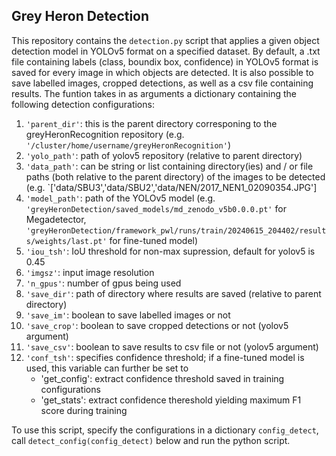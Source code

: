 ## Grey Heron Detection

This repository contains the `detection.py` script that applies a given object detection model in YOLOv5 format on a specified dataset.
By default, a .txt file containing labels (class, boundix box, confidence) in YOLOv5 format is saved for every image in which objects are detected.
It is also possible to save labelled images, cropped detections, as well as a csv file containing results.
The funtion takes in as arguments a dictionary containing the following detection configurations:
1. `'parent_dir'`: this is the parent directory corresponing to the greyHeronRecognition repository (e.g. `'/cluster/home/username/greyHeronRecognition'`)
2. `'yolo_path'`: path of yolov5 repository (relative to parent directory)
3. `'data_path'`: can be string or list containing directory(ies) and / or file paths (both relative to the parent directory) of the images to be detected (e.g. `['data/SBU3','data/SBU2','data/NEN/2017_NEN1_02090354.JPG'] 
4. `'model_path'`: path of the YOLOv5 model (e.g. `'greyHeronDetection/saved_models/md_zenodo_v5b0.0.0.pt'` for Megadetector, `'greyHeronDetection/framework_pwl/runs/train/20240615_204402/results/weights/last.pt'` for fine-tuned model)
5. `'iou_tsh'`: IoU threshold for non-max supression, default for yolov5 is 0.45
6. `'imgsz'`: input image resolution
7. `'n_gpus'`: number of gpus being used
8. `'save_dir'`: path of directory where results are saved (relative to parent directory)
9. `'save_im'`: boolean to save labelled images or not
10. `'save_crop'`: boolean to save cropped detections or not (yolov5 argument)
11. `'save_csv'`: boolean to save results to csv file or not (yolov5 argument)
12. `'conf_tsh'`: specifies confidence threshold; if a fine-tuned model is used, this variable can further be set to
    - 'get_config': extract confidence threshold saved in training configurations
    - 'get_stats': extract confidence thereshold yielding maximum F1 score during training

To use this script, specify the configurations in a dictionary `config_detect`, call `detect_config(config_detect)` below and run the python script.
